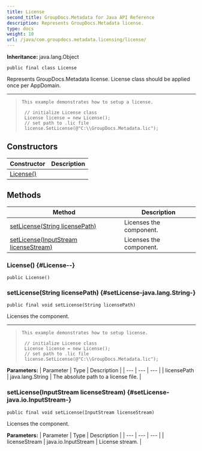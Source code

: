 ```yaml
---
title: License
second_title: GroupDocs.Metadata for Java API Reference
description: Represents GroupDocs.Metadata license.
type: docs
weight: 10
url: /java/com.groupdocs.metadata.licensing/license/
---
```

**Inheritance:**
java.lang.Object
```
public final class License
```

Represents GroupDocs.Metadata license. License class should be applied once per AppDomain.

--------------------

> ```
> This example demonstrates how to setup a license.
>      
>  // initialize License class
>  License license = new License();
>  // set path to .lic file
>  license.SetLicense(@"C:\\GroupDocs.Metadata.lic");
> ```
## Constructors

| Constructor | Description |
| --- | --- |
| [License()](#License--) |  |
## Methods

| Method | Description |
| --- | --- |
| [setLicense(String licensePath)](#setLicense-java.lang.String-) | Licenses the component. |
| [setLicense(InputStream licenseStream)](#setLicense-java.io.InputStream-) | Licenses the component. |
### License() {#License--}
```
public License()
```


### setLicense(String licensePath) {#setLicense-java.lang.String-}
```
public final void setLicense(String licensePath)
```


Licenses the component.

--------------------

> ```
> This example demonstrates how to setup license.
>      
>  // initialize License class
>  License license = new License();
>  // set path to .lic file
>  license.SetLicense(@"C:\\GroupDocs.Metadata.lic");
> ```

**Parameters:**
| Parameter | Type | Description |
| --- | --- | --- |
| licensePath | java.lang.String | The absolute path to a license file. |

### setLicense(InputStream licenseStream) {#setLicense-java.io.InputStream-}
```
public final void setLicense(InputStream licenseStream)
```


Licenses the component.

**Parameters:**
| Parameter | Type | Description |
| --- | --- | --- |
| licenseStream | java.io.InputStream | License stream. |

